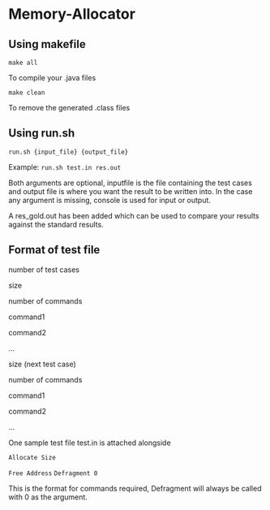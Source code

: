 # Memory-Allocator


## Using makefile

```make all```

To compile your .java files

```make clean```

To remove the generated .class files

## Using run.sh

```run.sh {input_file} {output_file}```

Example:
```run.sh test.in res.out```

Both arguments are optional, inputfile is the file containing the test cases and output file is where you want the result to be written into.
In the case any argument is missing, console is used for input or output.

A res_gold.out has been added which can be used to compare your results against the standard results.

## Format of test file

number of test cases

size

number of commands

command1

command2

...

size (next test case)

number of commands

command1

command2

...


One sample test file test.in is attached alongside

```Allocate Size```

```Free Address```
```Defragment 0```

This is the format for commands required, Defragment will always be called with 0 as the argument.

